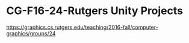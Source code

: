 # CG-F16-24-Rutgers Unity Projects
https://graphics.cs.rutgers.edu/teaching/2016-fall/computer-graphics/groups/24